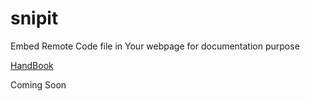 # snipit
Embed Remote Code file in Your webpage for documentation purpose

[HandBook](http://docs.spamjs.org/boilerplatez/docs/master/markdown/INDEX.md)

Coming Soon

